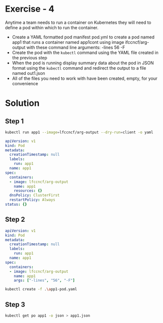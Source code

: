 # Exercise - 4

Anytime a team needs to run a container on Kubernetes they will need to define a pod within which to run the container.

- Create a YAML formatted pod manifest pod.yml to create a pod named app1 that runs a container named app1cont using image ifccncf/arg-output with these command line arguments: -lines 56 -F
- Create the pod with the `kubectl` command using the YAML file created in the previous step
- When the pod is running display summary data about the pod in JSON format using the `kubectl` command and redirect the output to a file named out1.json
- All of the files you need to work with have been created, empty, for your convenience

# Solution

## Step 1
```sh
kubectl run app1 --image=lfccncf/arg-output --dry-run=client -o yaml
```

```yaml
apiVersion: v1
kind: Pod
metadata:
  creationTimestamp: null    
  labels:
    run: app1
  name: app1
spec:
  containers:
  - image: lfccncf/arg-output
    name: app1
    resources: {}
  dnsPolicy: ClusterFirst    
  restartPolicy: Always      
status: {}
```

## Step 2
```yaml
apiVersion: v1
kind: Pod
metadata:
  creationTimestamp: null    
  labels:
    run: app1
  name: app1
spec:
  containers:
  - image: lfccncf/arg-output
    name: app1
    args: ["-lines", "56", "-F"]
```

```sh
kubectl create -f .\app1-pod.yaml  
```

## Step 3
```sh
kubectl get po app1 -o json > app1.json
```
